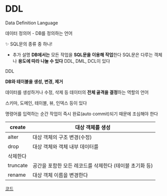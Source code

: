 # DDL

Data Definition Language

데이터 정의어 - DB를 정의하는 언어

<aside>
✨ SQL문의 종류 중 하나!

</aside>

- 추가 설명
  **DB에서는** 모든 작업을 **SQL문을 이용해 작업**한다
  SQL문은 다루는 객체나 **용도에 따라 나눌 수 있다**
  DDL, DML, DCL이 있다

DDL

**DB와 테이블을 생성, 변경, 제거**

데이터를 생성하거나 수정, 삭제 등 데이터의 **전체 골격을 결정**하는 역할의 언어

스키마, 도메인, 테이블, 뷰, 인덱스 등이 있다

명령어를 입력하는 순간 작업이 즉시 완료(auto commit)되기 때문에 조심해야 한다

| create   | 대상 객체를 생성                                        |
| -------- | ------------------------------------------------------- |
| alter    | 대상 객체의 구조 변경(수정)                             |
| drop     | 대상 객체와 객체 내부 데이터를                          |
| 삭제한다 |
| truncate | 공간을 포함한 모든 레코드를 삭제한다 (테이블 초기화 등) |
| rename   | 대상 객체 이름을 변경한다                               |

[코드](%E1%84%8F%E1%85%A9%E1%84%83%E1%85%B3%20d552f6edefe94180b0be9afb3018e0b2.md)
